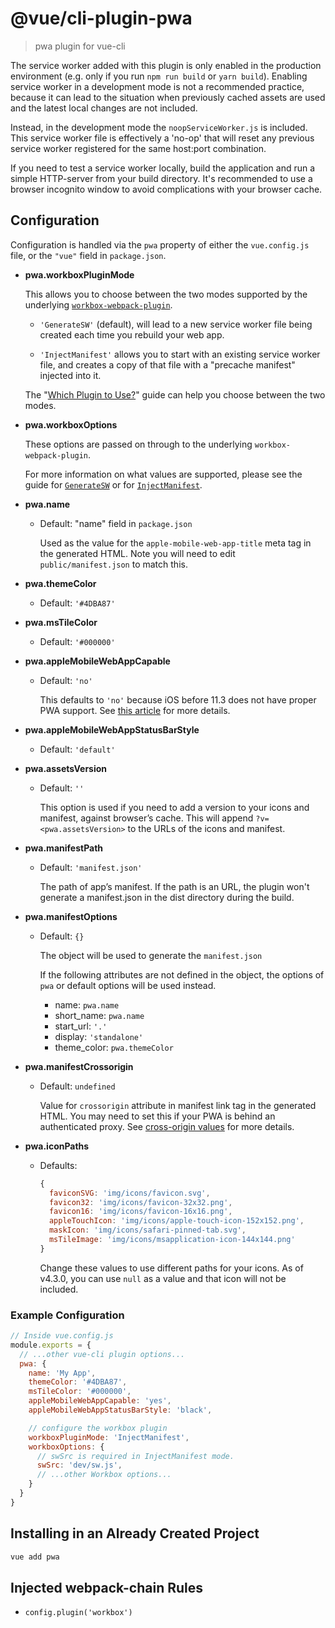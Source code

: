 # @vue/cli-plugin-pwa

> pwa plugin for vue-cli

The service worker added with this plugin is only enabled in the production environment (e.g. only if you run `npm run build` or `yarn build`). Enabling service worker in a development mode is not a recommended practice, because it can lead to the situation when previously cached assets are used and the latest local changes are not included.

Instead, in the development mode the `noopServiceWorker.js` is included. This service worker file is effectively a 'no-op' that will reset any previous service worker registered for the same host:port combination.

If you need to test a service worker locally, build the application and run a simple HTTP-server from your build directory. It's recommended to use a browser incognito window to avoid complications with your browser cache.

## Configuration

Configuration is handled via the `pwa` property of either the `vue.config.js`
file, or the `"vue"` field in `package.json`.

- **pwa.workboxPluginMode**

  This allows you to choose between the two modes supported by the underlying
  [`workbox-webpack-plugin`](https://developer.chrome.com/docs/workbox/modules/workbox-webpack-plugin/).

  - `'GenerateSW'` (default), will lead to a new service worker file being created
    each time you rebuild your web app.

  - `'InjectManifest'` allows you to start with an existing service worker file,
    and creates a copy of that file with a "precache manifest" injected into it.

  The "[Which Plugin to Use?](https://developer.chrome.com/docs/workbox/modules/workbox-webpack-plugin/#which-plugin-to-use)"
  guide can help you choose between the two modes.

- **pwa.workboxOptions**

  These options are passed on through to the underlying `workbox-webpack-plugin`.

  For more information on what values are supported, please see the guide for
  [`GenerateSW`](https://developer.chrome.com/docs/workbox/reference/workbox-webpack-plugin/#type-GenerateSWConfig)
  or for [`InjectManifest`](https://developer.chrome.com/docs/workbox/reference/workbox-webpack-plugin/#type-InjectManifest).

- **pwa.name**

  - Default: "name" field in `package.json`

    Used as the value for the `apple-mobile-web-app-title` meta tag in the generated HTML. Note you will need to edit `public/manifest.json` to match this.

- **pwa.themeColor**

  - Default: `'#4DBA87'`

- **pwa.msTileColor**

  - Default: `'#000000'`

- **pwa.appleMobileWebAppCapable**

  - Default: `'no'`

    This defaults to `'no'` because iOS before 11.3 does not have proper PWA support. See [this article](https://medium.com/@firt/dont-use-ios-web-app-meta-tag-irresponsibly-in-your-progressive-web-apps-85d70f4438cb) for more details.

- **pwa.appleMobileWebAppStatusBarStyle**

  - Default: `'default'`

- **pwa.assetsVersion**

  - Default: `''`

    This option is used if you need to add a version to your icons and manifest, against browser’s cache. This will append `?v=<pwa.assetsVersion>` to the URLs of the icons and manifest.

- **pwa.manifestPath**

  - Default: `'manifest.json'`

    The path of app’s manifest. If the path is an URL, the plugin won't generate a manifest.json in the dist directory during the build.

- **pwa.manifestOptions**

  - Default: `{}`

    The object will be used to generate the `manifest.json`

    If the following attributes are not defined in the object, the options of `pwa` or default options will be used instead.
    - name: `pwa.name`
    - short_name: `pwa.name`
    - start_url: `'.'`
    - display: `'standalone'`
    - theme_color: `pwa.themeColor`

- **pwa.manifestCrossorigin**

  - Default: `undefined`

    Value for `crossorigin` attribute in manifest link tag in the generated HTML. You may need to set this if your PWA is behind an authenticated proxy. See [cross-origin values](https://developer.mozilla.org/en-US/docs/Web/HTML/Element/link#attr-crossorigin) for more details.

- **pwa.iconPaths**

  - Defaults:

    ```js
    {
      faviconSVG: 'img/icons/favicon.svg',
      favicon32: 'img/icons/favicon-32x32.png',
      favicon16: 'img/icons/favicon-16x16.png',
      appleTouchIcon: 'img/icons/apple-touch-icon-152x152.png',
      maskIcon: 'img/icons/safari-pinned-tab.svg',
      msTileImage: 'img/icons/msapplication-icon-144x144.png'
    }
    ```

    Change these values to use different paths for your icons. As of v4.3.0, you can use `null` as a value and that icon will not be included.

### Example Configuration

```js
// Inside vue.config.js
module.exports = {
  // ...other vue-cli plugin options...
  pwa: {
    name: 'My App',
    themeColor: '#4DBA87',
    msTileColor: '#000000',
    appleMobileWebAppCapable: 'yes',
    appleMobileWebAppStatusBarStyle: 'black',

    // configure the workbox plugin
    workboxPluginMode: 'InjectManifest',
    workboxOptions: {
      // swSrc is required in InjectManifest mode.
      swSrc: 'dev/sw.js',
      // ...other Workbox options...
    }
  }
}
```

## Installing in an Already Created Project

```bash
vue add pwa
```

## Injected webpack-chain Rules

- `config.plugin('workbox')`
